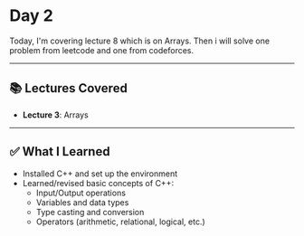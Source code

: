 # Day 2

Today, I'm covering lecture 8 which is on Arrays. Then i will solve one problem from leetcode and one from codeforces.

---

## 📚 Lectures Covered

- **Lecture 3**: Arrays

---

## ✅ What I Learned

- Installed C++ and set up the environment  
- Learned/revised basic concepts of C++:
  - Input/Output operations  
  - Variables and data types  
  - Type casting and conversion  
  - Operators (arithmetic, relational, logical, etc.)
